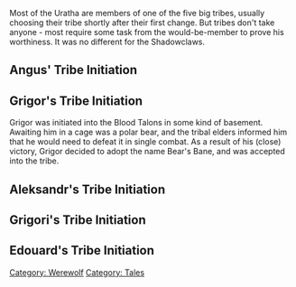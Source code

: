 Most of the Uratha are members of one of the five big tribes, usually
choosing their tribe shortly after their first change. But tribes don't
take anyone - most require some task from the would-be-member to prove
his worthiness. It was no different for the Shadowclaws.

## Angus' Tribe Initiation

## Grigor's Tribe Initiation

Grigor was initiated into the Blood Talons in some kind of basement.
Awaiting him in a cage was a polar bear, and the tribal elders informed
him that he would need to defeat it in single combat. As a result of his
(close) victory, Grigor decided to adopt the name Bear's Bane, and was
accepted into the tribe.

## Aleksandr's Tribe Initiation

## Grigori's Tribe Initiation

## Edouard's Tribe Initiation

[Category: Werewolf](Category:_Werewolf "wikilink") [Category:
Tales](Category:_Tales "wikilink")